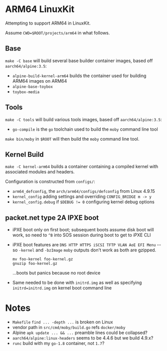 # ARM64 LinuxKit

Attempting to support ARM64 in LinuxKit.

Assume `CWD=$ROOT/projects/arm64` in what follows.

## Base

`make -C base` will build several base builder container images, based off
`aarch64/alpine:3.5`:
  * `alpine-build-kernel-arm64` builds the container used for building ARM64
    images on ARM64
  * `alpine-base-toybox`
  * `toybox-media`

## Tools

`make -C tools` will build various tools images, based off `aarch64/alpine:3.5`:
  * `go-compile` is the `go` toolchain used to build the `moby` command line
    tool

`make bin/moby` in `$ROOT` will then build the `moby` command line tool.

## Kernel Build

`make -C kernel-arm64` builds a container containing a compiled kernel with
associated modules and headers.

Configuration is constructed from `configs/`:
  * `arm64_defconfig`, the `arch/arm64/configs/defconfig` from Linux 4.9.15
  * `kernel_config` adding settings and overriding `CONFIG_BRIDGE m -> y`
  * `kernel_config.debug` if `$DEBUG != 0` configuring kernel debug options

## packet.net type 2A IPXE boot

  * iPXE boot only on first boot; subsequent boots assume disk boot will work,
    so need to `^B` into SOS session during boot to get to iPXE CLI
  * iPXE boot features are `DNS HTTP HTTPS iSCSI TFTP VLAN AoE EFI Menu` -- so
    `-kernel` and `-bzImage` `moby` outputs don't work as both are gzipped.

    ```
    mv foo-kernel foo-kernel.gz
    gnuzip foo-kernel.gz
    ```

    ...boots but panics because no root device
  * Same needed to be done with `initrd.img` as well as specifying
    `initrd=initrd.img` on kernel boot command line

# Notes

  * `Makefile` `find ... -depth ...` is broken on Linux
  * vendor path in `src/cmd/moby/build.go` refs `docker/moby`
  * Alpine `apk update ... && ...` preamble lines could be collapsed?
  * `aarch64/alpine:linux-headers` seems to be 4.4.6 but we build 4.9.x?
  * `runc` build with my `go-1.8` container, not `1.7`?
